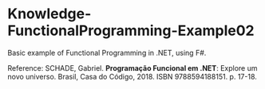 # Knowledge-FunctionalProgramming-Example02
Basic example of Functional Programming in .NET, using F#.

Reference:
  SCHADE, Gabriel. **Programação Funcional em .NET**: Explore um novo universo. Brasil, Casa do Código, 2018. ISBN 9788594188151. p. 17-18.
